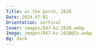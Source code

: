 ```yaml
---
Title: on the porch, 2020
Date: 2024-07-02
Orientation: vertical
Cover: images/047-kz-2020.webp
Image: images/047-kz-2020@2x.webp
Bg: dark
---
```

